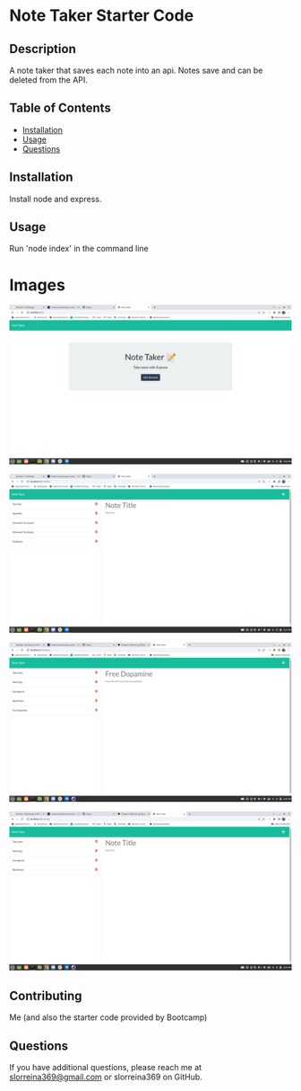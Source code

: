 # Note Taker Starter Code

## Description

A note taker that saves each note into an api. Notes save and can be deleted from the API.

## Table of Contents

* [Installation](#Installation)
* [Usage](#Usage)
* [Questions](#Questions)

## Installation

Install node and express.

## Usage

Run 'node index' in the command line

# Images
![Screenshot](./assets/images/Page-one.png)

![Screenshot](./assets/images/page-two.png)

![Screenshot](./assets/images/page-two-new.png)

![Screenshot](./assets/images/thing-deleted.png)

## Contributing 

Me (and also the starter code provided by Bootcamp)

## Questions

If you have additional questions, please reach me at slorreina369@gmail.com or slorreina369 on GitHub.
